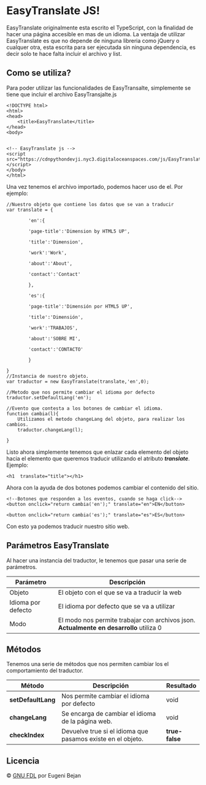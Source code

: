 # EasyTranslate JS!

EasyTranslate originalmente esta escrito el TypeScript, con la finalidad de hacer una página accesible en mas de un idioma. La ventaja de utilizar EasyTranslate es que no depende de ninguna libreria como jQuery o cualquer otra, esta escrita para ser ejecutada sin ninguna dependencia, es decir solo te hace falta incluir el archivo y list.


## Como se utiliza? 

Para poder utilizar las funcionalidades de EasyTransalte, simplemente se tiene que incluir el archivo EasyTransjalte.js

    <!DOCTYPE html>
    <html>
    <head>
    	<title>EasyTranslate</title>
    </head>
    <body>
    
    
    <!-- EasyTranslate js -->
    <script src="https://cdnpythondevji.nyc3.digitaloceanspaces.com/js/EasyTranslate.js"></script>
    </body>
    </html>

 
 Una vez tenemos el archivo importado, podemos hacer uso de el. Por ejemplo:

	//Nuestro objeto que contiene los datos que se van a traducir
    var translate = {
    
		    'en':{
		    
		    'page-title':'Dimension by HTML5 UP',
		    
		    'title':'Dimension',
		    
		    'work':'Work',
		    
		    'about':'About',
		    
		    'contact':'Contact'
		    
		    },
		    
		    'es':{
		    
		    'page-title':'Dimensión por HTML5 UP',
		    
		    'title':'Dimensión',
		    
		    'work':'TRABAJOS',
		    
		    'about':'SOBRE MI',
		    
		    'contact':'CONTACTO'
		    
		    }
		    
    }
    //Instancia de nuestro objeto.
    var traductor = new EasyTranslate(translate,'en',0);
    
    //Metodo que nos permite cambiar el idioma por defecto
    traductor.setDefaultLang('en');
    
    //Evento que contesta a los botones de cambiar el idioma.
    function cambia(l){
	    Utilizamos el metodo changeLang del objeto, para realizar los cambios.
	    traductor.changeLang(l);
    
    }


Listo ahora simplemente tenemos que enlazar cada elemento del objeto hacia el elemento que queremos traducir utilizando el atributo ***translate***.  Ejemplo:


    <h1  translate="title"></h1>


Ahora con la ayuda de dos botones podemos cambiar el contenido del sitio.

	<!--Botones que responden a los eventos, cuando se haga click-->
    <button onclick="return cambia('en');" translate="en">EN</button>
    
    <button onclick="return cambia('es');" translate="es">ES</button>

Con esto ya podemos traducir nuestro sitio web.


## Parámetros EasyTranslate

Al hacer una instancia del  traductor, le tenemos que pasar una serie de parámetros. 

| Parámetro|  Descripción |
|---|---|
| Objeto |  El objeto con el que se va a traducir la web |
| Idioma por defecto |  El idioma por defecto que se va a utilizar |
| Modo|  El modo nos permite trabajar con archivos json. **Actualmente en desarrollo**  utiliza 0|


## Métodos

Tenemos una serie de métodos que nos permiten cambiar los el comportamiento del traductor.

| Método|  Descripción | Resultado|
|---|---|---|
| **setDefaultLang**|  Nos permite cambiar el idioma por defecto | void
| **changeLang**|  Se encarga de cambiar el idioma de la página web.  | void
| **checkIndex**|  Devuelve true si el idioma que pasamos existe en el objeto.  | **true-false**


## Licencia

© [GNU FDL](http://www.gnu.org/copyleft/fdl.html) por Eugeni Bejan
